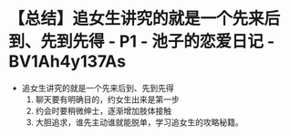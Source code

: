 # 【总结】追女生讲究的就是一个先来后到、先到先得 - P1 - 池子的恋爱日记 - BV1Ah4y137As

-   追女生讲究的就是一个先来后到、先到先得
    1.  聊天要有明确目的，约女生出来是第一步
    2.  约会时要稍微绅士，逐渐增加肢体接触
    3.  大胆追求，谁先主动谁就能脱单，学习追女生的攻略秘籍。